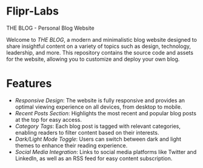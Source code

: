 # Flipr-Labs
THE BLOG - Personal Blog Website

Welcome to *THE BLOG*, a modern and minimalistic blog website designed to share insightful content on a variety of topics such as design, technology, leadership, and more. This repository contains the source code and assets for the website, allowing you to customize and deploy your own blog.

# Features

- *Responsive Design*: The website is fully responsive and provides an optimal viewing experience on all devices, from desktop to mobile.
- *Recent Posts Section*: Highlights the most recent and popular blog posts at the top for easy access.
- *Category Tags*: Each blog post is tagged with relevant categories, enabling readers to filter content based on their interests.
- *Dark/Light Mode Toggle*: Users can switch between dark and light themes to enhance their reading experience.
- *Social Media Integration*: Links to social media platforms like Twitter and LinkedIn, as well as an RSS feed for easy content subscription.
